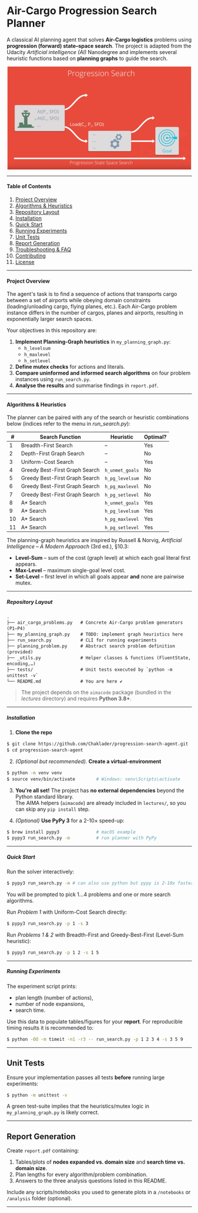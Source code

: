 # Air-Cargo Progression Search Planner

A classical AI planning agent that solves **Air-Cargo logistics** problems using **progression (forward) state–space
search**. The project is adapted from the Udacity _Artificial intelligence (AI)_ Nanodegree and implements several heuristic
functions based on **planning graphs** to guide the search.

<p align="center">
  <img src="images/Progression.PNG" alt="Progression air cargo search" width="500" height="auto">
</p>


---

#### Table of Contents

1. [Project Overview](#project-overview)
2. [Algorithms & Heuristics](#algorithms--heuristics)
3. [Repository Layout](#repository-layout)
4. [Installation](#installation)
5. [Quick Start](#quick-start)
6. [Running Experiments](#running-experiments)
7. [Unit Tests](#unit-tests)
8. [Report Generation](#report-generation)
9. [Troubleshooting & FAQ](#troubleshooting--faq)
10. [Contributing](#contributing)
11. [License](#license)

---

#### Project Overview

The agent's task is to find a sequence of actions that transports cargo between a set of airports while obeying domain
constraints (loading/unloading cargo, flying planes, etc.). Each Air-Cargo problem instance differs in the number of
cargos, planes and airports, resulting in exponentially larger search spaces.

Your objectives in this repository are:

1. **Implement Planning-Graph heuristics** in `my_planning_graph.py`:
    - `h_levelsum`
    - `h_maxlevel`
    - `h_setlevel`
2. **Define mutex checks** for actions and literals.
3. **Compare uninformed and informed search algorithms** on four problem instances using `run_search.py`.
4. **Analyse the results** and summarise findings in `report.pdf`.

---

#### Algorithms & Heuristics

The planner can be paired with any of the search or heuristic combinations below (indices refer to the menu in
_run_search.py_):

| #   | Search Function                | Heuristic       | Optimal? |
| --- | ------------------------------ | --------------- | -------- |
| 1   | Breadth-First Search           | –               | Yes      |
| 2   | Depth-First Graph Search       | –               | No       |
| 3   | Uniform-Cost Search            | –               | Yes      |
| 4   | Greedy Best-First Graph Search | `h_unmet_goals` | No       |
| 5   | Greedy Best-First Graph Search | `h_pg_levelsum` | No       |
| 6   | Greedy Best-First Graph Search | `h_pg_maxlevel` | No       |
| 7   | Greedy Best-First Graph Search | `h_pg_setlevel` | No       |
| 8   | A\* Search                     | `h_unmet_goals` | Yes      |
| 9   | A\* Search                     | `h_pg_levelsum` | Yes      |
| 10  | A\* Search                     | `h_pg_maxlevel` | Yes      |
| 11  | A\* Search                     | `h_pg_setlevel` | Yes      |

The planning-graph heuristics are inspired by Russell & Norvig, _Artificial Intelligence – A Modern Approach_ (3rd ed.),
§10.3:

- **Level-Sum** – sum of the cost (graph level) at which each goal literal first appears.
- **Max-Level** – maximum single-goal level cost.
- **Set-Level** – first level in which all goals appear **and** none are pairwise mutex.

---

##### Repository Layout

```
.
├── air_cargo_problems.py   # Concrete Air-Cargo problem generators (P1–P4)
├── my_planning_graph.py    # TODO: implement graph heuristics here
├── run_search.py           # CLI for running experiments
├── planning_problem.py     # Abstract search problem definition (provided)
├── _utils.py               # Helper classes & functions (FluentState, encoding,…)
├── tests/                  # Unit tests executed by `python -m unittest -v`
└── README.md               # You are here ✔︎
```

> The project depends on the `aimacode` package (bundled in the _lectures_ directory) and requires **Python 3.8+**.

---

##### Installation

1. **Clone the repo**

```bash
$ git clone https://github.com/Chaklader/progression-search-agent.git
$ cd progression-search-agent
```

2. _(Optional but recommended)._ **Create a virtual-environment**

```bash
$ python -m venv venv
$ source venv/bin/activate        # Windows: venv\Scripts\activate
```

3. **You're all set!**  The project has **no external dependencies** beyond the Python standard library.  
   The AIMA helpers (`aimacode`) are already included in `lectures/`, so you can skip any `pip install` step.

4. _(Optional)_ **Use PyPy 3** for a 2-10× speed-up:

```bash
$ brew install pypy3              # macOS example
$ pypy3 run_search.py -m          # run planner with PyPy
```

---

##### Quick Start

Run the solver interactively:

```bash
$ pypy3 run_search.py -m # can also use python but pypy is 2-10x faster 
```

You will be prompted to pick 1…4 problems and one or more search algorithms.

Run _Problem 1_ with Uniform-Cost Search directly:

```bash
$ pypy3 run_search.py -p 1 -s 3
```

Run _Problems 1 & 2_ with Breadth-First and Greedy-Best-First (Level-Sum heuristic):

```bash
$ pypy3 run_search.py -p 1 2 -s 1 5
```

---

##### Running Experiments

The experiment script prints:

- plan length (number of actions),
- number of node expansions,
- search time.

Use this data to populate tables/figures for your **report**. For reproducible timing results it is recommended to:

```bash
$ python -OO -m timeit -n1 -r3 -- run_search.py -p 1 2 3 4 -s 3 5 9
```

---

## Unit Tests

Ensure your implementation passes all tests **before** running large experiments:

```bash
$ python -m unittest -v
```

A green test-suite implies that the heuristics/mutex logic in `my_planning_graph.py` is likely correct.

---

## Report Generation

Create `report.pdf` containing:

1. Tables/plots of **nodes expanded vs. domain size** and **search time vs. domain size**.
2. Plan lengths for every algorithm/problem combination.
3. Answers to the three analysis questions listed in this README.

Include any scripts/notebooks you used to generate plots in a `/notebooks` or `/analysis` folder (optional).

---

